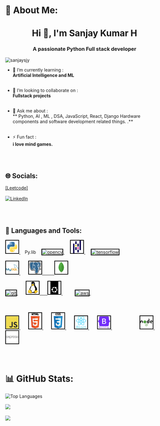 # 💫 About Me:

<h1 align="center">Hi 👋, I'm Sanjay Kumar H</h1>

<h3 align="center">A passionate Python Full stack developer </h3>


<p align="left"> <img src="https://komarev.com/ghpvc/?username=sanjaysjy&label=Profile%20views&color=0e75b6&style=flat" alt="sanjaysjy" /> </p>

<!--##- 🔭 I’m currently working on :<br>**Node.js.**<br><br>-->

- 🌱 I’m currently learning :<br>**Artificial Intelligence and ML**<br><br>

- 👯 I’m looking to collaborate on :<br>**Fullstack projects**<br><br>

- 💬 Ask me about :<br>** Python, AI , ML , DSA, JavaScript, React, Django Hardware components and software development related things. .**<br><br>

- ⚡ Fun fact :<br>**i love mind games.**<br><br><br><br/>

## 🌐 Socials:
[[Leetcode]](https://leetcode.com/u/_sanjay__kumar_h/)<br><br/>
[![LinkedIn](https://img.shields.io/badge/LinkedIn-%230077B5.svg?logo=linkedin&logoColor=white)](http://www.linkedin.com/in/sanjay4sjy)<br><br/><br><br/>

## 💬 Languages and Tools:



<p align="left"> 

   <a href="https://www.python.org" target="_blank" rel="noreferrer"> 
     <img src="https://raw.githubusercontent.com/devicons/devicon/master/icons/python/python-original.svg" alt="python" width="40" height="40" style="border: 2px solid black;"/> 
   </a>&ensp;&ensp;Py.lib&ensp;&ensp; 
   
   <a href="https://opencv.org/" target="_blank" rel="noreferrer"> 
     <img src="https://www.vectorlogo.zone/logos/opencv/opencv-icon.svg" alt="opencv" width="40" height="40" style="border: 2px solid black;"/> 
   </a>&ensp;&ensp;
   
   <a href="https://pandas.pydata.org/" target="_blank" rel="noreferrer"> 
     <img src="https://raw.githubusercontent.com/devicons/devicon/2ae2a900d2f041da66e950e4d48052658d850630/icons/pandas/pandas-original.svg" alt="pandas" width="40" height="40" style="border: 2px solid black;"/> 
   </a> &ensp;&ensp; 
   
   <a href="https://www.tensorflow.org" target="_blank" rel="noreferrer"> 
     <img src="https://www.vectorlogo.zone/logos/tensorflow/tensorflow-icon.svg" alt="tensorflow" width="40" height="40" style="border: 2px solid black;"/> 
   </a><br><br/>
   
   <a href="https://www.mysql.com/" target="_blank" rel="noreferrer"> 
     <img src="https://raw.githubusercontent.com/devicons/devicon/master/icons/mysql/mysql-original-wordmark.svg" alt="mysql" width="40" height="40" style="border: 2px solid black;"/> 
   </a> &ensp;&ensp;&ensp;
   
   <a href="https://www.postgresql.org/" target="_blank" rel="noreferrer">
     <img src="https://raw.githubusercontent.com/devicons/devicon/master/icons/postgresql/postgresql-original.svg" alt="postgresql" width="40" height="40" style="border: 2px solid black;"/>&ensp;&ensp;&ensp;&ensp;&ensp;
   </a>
   
   <a href="https://www.mongodb.com/" target="_blank" rel="noreferrer">
     <img src="https://raw.githubusercontent.com/devicons/devicon/master/icons/mongodb/mongodb-original.svg" alt="mongodb" width="40" height="40" style="border: 2px solid black;"/>
   </a>
<br><br/>
   <a href="https://git-scm.com/" target="_blank" rel="noreferrer"> 
     <img src="https://www.vectorlogo.zone/logos/git-scm/git-scm-icon.svg" alt="git" width="40" height="40" style="border: 2px solid black;"/> 
   </a>&ensp;&ensp;&ensp; 
   
   <a href="https://www.linux.org/" target="_blank" rel="noreferrer"> 
     <img src="https://raw.githubusercontent.com/devicons/devicon/master/icons/linux/linux-original.svg" alt="linux" width="40" height="40" style="border: 2px solid black;"/>&ensp;&ensp;&ensp; 
   </a> 
   
   <a href="https://ubuntu.com/" target="_blank" rel="noreferrer">
     <img src="https://raw.githubusercontent.com/devicons/devicon/master/icons/ubuntu/ubuntu-plain.svg" alt="ubuntu" width="40" height="40" style="border: 2px solid black;"/>
   </a>&ensp;&ensp;&ensp;&ensp;&ensp; 
   
   <a href="https://aws.amazon.com/" target="_blank" rel="noreferrer">
     <img src="https://cdn.jsdelivr.net/gh/devicons/devicon/icons/amazonwebservices/amazonwebservices-original.svg" alt="aws" width="40" height="40" style="border: 2px solid black;"/>
   </a>&ensp;&ensp;
   &ensp;&ensp;&ensp;&ensp;&ensp;&ensp;&ensp;&ensp;&ensp;&ensp;&ensp;&ensp;&ensp;&ensp;<br><br/>
   &ensp;&ensp;&ensp;&ensp;&ensp;&ensp;&ensp;&ensp;&ensp;&ensp;&ensp;&ensp;&ensp;&ensp;<br><br/>


   <a href="https://developer.mozilla.org/en-US/docs/Web/JavaScript" target="_blank" rel="noreferrer"> 
     <img src="https://raw.githubusercontent.com/devicons/devicon/master/icons/javascript/javascript-original.svg" alt="javascript" width="40" height="40" style="border: 2px solid black;"/> 
   </a>&ensp;&ensp;&ensp; 
   
   <a href="https://www.w3.org/html/" target="_blank" rel="noreferrer"> 
     <img src="https://raw.githubusercontent.com/devicons/devicon/master/icons/html5/html5-original-wordmark.svg" alt="html5" width="40" height="50" style="border: 2px solid black;"/> 
   </a> &ensp;&ensp;&ensp;
   
   <a href="https://www.w3schools.com/css/" target="_blank" rel="noreferrer"> 
     <img src="https://raw.githubusercontent.com/devicons/devicon/master/icons/css3/css3-original-wordmark.svg" alt="css3" width="40" height="50" style="border: 2px solid black;"/> 
   </a>&ensp;&ensp;&ensp; 
   
   <a href="https://reactjs.org/" target="_blank" rel="noreferrer"> 
     <img src="https://raw.githubusercontent.com/devicons/devicon/master/icons/react/react-original-wordmark.svg" alt="react" width="40" height="40" style="border: 2px solid black;"/> 
   </a> &ensp;&ensp;&ensp;
   
   <a href="https://getbootstrap.com" target="_blank" rel="noreferrer"> 
     <img src="https://raw.githubusercontent.com/devicons/devicon/master/icons/bootstrap/bootstrap-plain-wordmark.svg" alt="bootstrap" width="40" height="40" style="border: 2px solid black;"/> 
   </a>&ensp;&ensp;&ensp;&ensp;&ensp;&ensp;&ensp;&ensp;&ensp;&ensp;&ensp;&ensp;
   
   <a href="https://nodejs.org" target="_blank" rel="noreferrer"> 
     <img src="https://raw.githubusercontent.com/devicons/devicon/master/icons/nodejs/nodejs-original-wordmark.svg" alt="nodejs" width="40" height="40" style="border: 2px solid black;"/> 
   </a>&ensp;&ensp;&ensp;
   
   <a href="https://expressjs.com" target="_blank" rel="noreferrer"> 
     <img src="https://raw.githubusercontent.com/devicons/devicon/master/icons/express/express-original-wordmark.svg" alt="express" width="40" height="40" style="border: 2px solid black;"/> 
   </a>
  
</p> <br><br/>

  
# 📊 GitHub Stats:
![Top Languages](https://github-readme-stats.vercel.app/api/top-langs?username=sanjaysjy&show_icons=true&locale=en&layout=compact&cache_seconds=86400)
<br><br/>
![](https://github-readme-stats.vercel.app/api?username=sanjaysjy&show_icons=true&locale=en)<br><br/>
![](https://github-readme-streak-stats.herokuapp.com/?user=sanjaysjy&)<br><br/>

